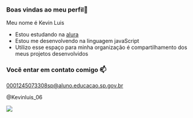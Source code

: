 ### Boas vindas ao meu perfil💙

Meu nome é Kevin Luis

- Estou estudando na [alura](https://www.alura.com.br)
- Estou me desenvolvendo na linguagem  javaScript
- Utilizo esse espaço para minha organização é compartilhamento dos meus projetos desenvolvidos

### Você entar em contato comigo 📫

0001245073308sp@aluno.educacao.sp.gov.br

@Kevinluis_06

![](https://media1.tenor.com/m/OI7r9b2aHawAAAAC/basketball-mj.gif)

